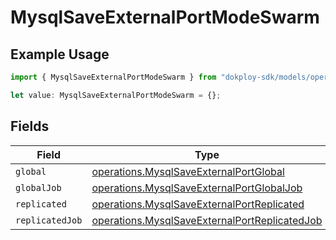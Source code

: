 # MysqlSaveExternalPortModeSwarm

## Example Usage

```typescript
import { MysqlSaveExternalPortModeSwarm } from "dokploy-sdk/models/operations";

let value: MysqlSaveExternalPortModeSwarm = {};
```

## Fields

| Field                                                                                                          | Type                                                                                                           | Required                                                                                                       | Description                                                                                                    |
| -------------------------------------------------------------------------------------------------------------- | -------------------------------------------------------------------------------------------------------------- | -------------------------------------------------------------------------------------------------------------- | -------------------------------------------------------------------------------------------------------------- |
| `global`                                                                                                       | [operations.MysqlSaveExternalPortGlobal](../../models/operations/mysqlsaveexternalportglobal.md)               | :heavy_minus_sign:                                                                                             | N/A                                                                                                            |
| `globalJob`                                                                                                    | [operations.MysqlSaveExternalPortGlobalJob](../../models/operations/mysqlsaveexternalportglobaljob.md)         | :heavy_minus_sign:                                                                                             | N/A                                                                                                            |
| `replicated`                                                                                                   | [operations.MysqlSaveExternalPortReplicated](../../models/operations/mysqlsaveexternalportreplicated.md)       | :heavy_minus_sign:                                                                                             | N/A                                                                                                            |
| `replicatedJob`                                                                                                | [operations.MysqlSaveExternalPortReplicatedJob](../../models/operations/mysqlsaveexternalportreplicatedjob.md) | :heavy_minus_sign:                                                                                             | N/A                                                                                                            |